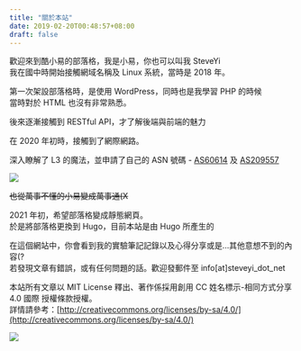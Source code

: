 ```yaml
---
title: "關於本站"
date: 2019-02-20T00:48:57+08:00
draft: false
---
```


歡迎來到酷小易的部落格，我是小易，你也可以叫我 SteveYi  
我在國中時開始接觸網域名稱及 Linux 系統，當時是 2018 年。

第一次架設部落格時，是使用 WordPress，同時也是我學習 PHP 的時候  
當時對於 HTML 也沒有非常熟悉。

後來逐漸接觸到 RESTful API，才了解後端與前端的魅力

在 2020 年初時，接觸到了網際網路。

深入瞭解了 L3 的魔法，並申請了自己的 ASN 號碼 - [AS60614](https://whois.steveyi.net/whois/AS60614) 及 [AS209557](https://whois.steveyi.net/whois/AS209557)

![](https://static.yiy.tw/media/blog/1614068570.png)

~~也從萬事不懂的小易變成萬事通(X~~

2021 年初，希望部落格變成靜態網頁。  
於是將部落格更換到 Hugo，目前本站是由 Hugo 所產生的

在這個網站中，你會看到我的實驗筆記記錄以及心得分享或是...其他意想不到的內容(?  
若發現文章有錯誤，或有任何問題的話。歡迎發郵件至 info[at]steveyi_dot_net

本站所有文章以 MIT License 釋出、著作係採用創用 CC 姓名標示-相同方式分享 4.0 國際 授權條款授權。  
詳情請參考：[http://creativecommons.org/licenses/by-sa/4.0/](http://creativecommons.org/licenses/by-sa/4.0/)

![](https://mirrors.creativecommons.org/presskit/buttons/88x31/png/by-nc-sa.png)